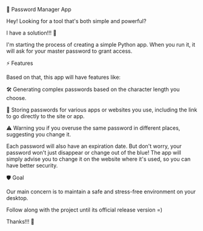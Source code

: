 🔐 Password Manager App

Hey! Looking for a tool that's both simple and powerful?

I have a solution!!! 🚀

I'm starting the process of creating a simple Python app. When you run it, it will ask for your master password to grant access.

⚡ Features

Based on that, this app will have features like:

🛠 Generating complex passwords based on the character length you choose.

💾 Storing passwords for various apps or websites you use, including the link to go directly to the site or app.

⚠️ Warning you if you overuse the same password in different places, suggesting you change it.

Each password will also have an expiration date. But don't worry, your password won't just disappear or change out of the blue!
The app will simply advise you to change it on the website where it's used, so you can have better security.

🛡️ Goal

Our main concern is to maintain a safe and stress-free environment on your desktop.

Follow along with the project until its official release version =)

Thanks!!! 🙌
